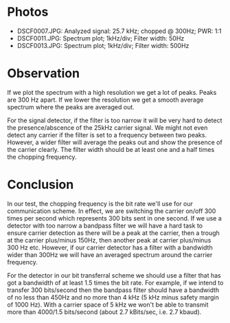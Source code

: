 # Photos

  * DSCF0007.JPG: Analyzed signal: 25.7 kHz; chopped @ 300Hz; PWR: 1:1
  * DSCF0011.JPG: Spectrum plot; 1kHz/div; Filter width: 50Hz
  * DSCF0013.JPG: Spectrum plot; 1kHz/div; Filter width: 500Hz

  
# Observation

If we plot the spectrum with a high resolution we get a lot of peaks. Peaks are 300 Hz apart. If we lower the resolution we get a smooth average spectrum where the peaks are averaged out.

For the signal detector, if the filter is too narrow it will be very hard to detect the presence/abscence of the 25kHz carrier signal. We might not even detect any carrier if the filter is set to a frequency between two peaks. However, a wider filter will average the peaks out and show the presence of the carrier clearly. The filter width should be at least one and a half times the chopping frequency.


# Conclusion

In our test, the chopping frequency is the bit rate we'll use for our communication scheme. In effect, we are switching the carrier on/off 300 times per second which represents 300 bits sent in one second. If we use a detector with too narrow a bandpass filter we will have a hard task to ensure carrier detection as there will be a peak at the carrier, then a trough at the carrier plus/minus 150Hz, then another peak at carrier plus/minus 300 Hz etc. However, if our carrier detector has a filter with a bandwidth wider than 300Hz we will have an averaged spectrum around the carrier frequency. 

For the detector in our bit transferral scheme we should use a filter that has got a bandwidth of at least 1.5 times the bit rate. For example, if we intend to transfer 300 bits/second then the bandpass filter should have a bandwidth of no less than 450Hz and no more than 4 kHz (5 kHz minus safety margin of 1000 Hz). With a carrier space of 5 kHz we won't be able to transmit more than 4000/1.5 bits/second (about 2.7 kBits/sec, i.e. 2.7 kbaud).
